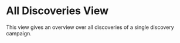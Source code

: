 # All Discoveries View

This view gives an overview over all discoveries of a single discovery campaign.

